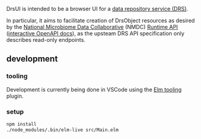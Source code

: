 DrsUI is intended to be a browser UI for a [data repository service (DRS)](https://ga4gh.github.io/data-repository-service-schemas/preview/release/drs-1.0.0/docs/).

In particular, it aims to facilitate creation of DrsObject resources as desired by the [National Microbiome Data Collaborative](https://microbiomedata.org/) (NMDC) [Runtime API](https://github.com/microbiomedata/nmdc-runtime/) ([interactive OpenAPI docs](https://api.dev.microbiomedata.org/docs#/objects)), as the upsteam DRS API specification only describes read-only endpoints.

## development

### tooling

Development is currently being done in VSCode using the [Elm tooling](https://marketplace.visualstudio.com/items?itemName=Elmtooling.elm-ls-vscode) plugin.

### setup

```bash
npm install
./node_modules/.bin/elm-live src/Main.elm
```